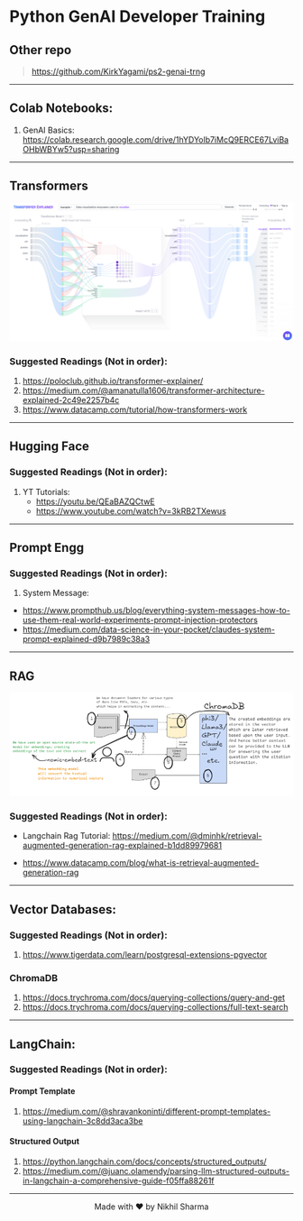 # Python GenAI Developer Training

## Other repo
> https://github.com/KirkYagami/ps2-genai-trng

----

## Colab Notebooks:

1. GenAI Basics: https://colab.research.google.com/drive/1hYDYolb7iMcQ9ERCE67LviBaOHbWBYw5?usp=sharing


---

## Transformers
![](drawings/transformers_arch.png)

### Suggested Readings (Not in order):
1. https://poloclub.github.io/transformer-explainer/
2. https://medium.com/@amanatulla1606/transformer-architecture-explained-2c49e2257b4c
3. https://www.datacamp.com/tutorial/how-transformers-work





---

## Hugging Face
### Suggested Readings (Not in order):
1. YT Tutorials:
    - https://youtu.be/QEaBAZQCtwE
    - https://www.youtube.com/watch?v=3kRB2TXewus

---



## Prompt Engg
### Suggested Readings (Not in order):

1. System Message:
- https://www.prompthub.us/blog/everything-system-messages-how-to-use-them-real-world-experiments-prompt-injection-protectors
- https://medium.com/data-science-in-your-pocket/claudes-system-prompt-explained-d9b7989c38a3

---

## RAG

![](drawings/rag3.png)

### Suggested Readings (Not in order):

- Langchain Rag Tutorial: https://medium.com/@dminhk/retrieval-augmented-generation-rag-explained-b1dd89979681

- https://www.datacamp.com/blog/what-is-retrieval-augmented-generation-rag


---


## Vector Databases:
### Suggested Readings (Not in order):

1. https://www.tigerdata.com/learn/postgresql-extensions-pgvector

### ChromaDB
1. https://docs.trychroma.com/docs/querying-collections/query-and-get
2. https://docs.trychroma.com/docs/querying-collections/full-text-search

---


## LangChain:
### Suggested Readings (Not in order):

#### Prompt Template
1. https://medium.com/@shravankoninti/different-prompt-templates-using-langchain-3c8dd3aca3be

#### Structured Output
1. https://python.langchain.com/docs/concepts/structured_outputs/
2. https://medium.com/@juanc.olamendy/parsing-llm-structured-outputs-in-langchain-a-comprehensive-guide-f05ffa88261f












---

<div align="center">
Made with ❤️ by Nikhil Sharma
</div>

